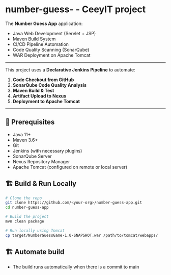 # number-guess- - CeeyIT project

The **Number Guess App** application:
- Java Web Development (Servlet + JSP)
- Maven Build System
- CI/CD Pipeline Automation
- Code Quality Scanning (SonarQube)
- WAR Deployment on Apache Tomcat

---

This project uses a **Declarative Jenkins Pipeline** to automate:

1. **Code Checkout from GitHub**
2. **SonarQube Code Quality Analysis**
3. **Maven Build & Test**
4. **Artifact Upload to Nexus**
5. **Deployment to Apache Tomcat**

---

## 📜 Prerequisites

- Java 11+
- Maven 3.6+
- Git
- Jenkins (with necessary plugins)
- SonarQube Server
- Nexus Repository Manager
- Apache Tomcat (configured on remote or local server)


## 🏗️ Build & Run Locally

```bash
# Clone the repo
git clone https://github.com/<your-org>/number-guess-app.git
cd number-guess-app

# Build the project
mvn clean package

# Run locally using Tomcat
cp target/NumberGuessGame-1.0-SNAPSHOT.war /path/to/tomcat/webapps/
```

## 🏗️ Automate build
- The build runs automatically when there is a commit to main
